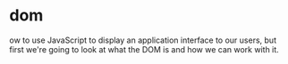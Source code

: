 # dom
ow to use JavaScript to display an application interface to our users, but first we're going to look at what the DOM is and how we can work with it.
